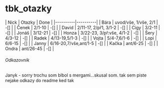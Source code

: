  # tbk_otazky

| Nick | Otazky | Done |
|----------|----------|
| Bára | uvod/vše, 1/vše, 2/1 | -[] |
| Čenek | 2/1-10 | -[] |
| David | 2/11-17, 2/př1, 3/1-2 | -[] |
| Cigy | 3/2-11 | -[] |
| Jonáš | 3/12-21 | -[] |
| Honza | 3/22-23, 3/př:vše, 4/1-2 | -[] |
| Šery | 4/3-12 | -[] |
| Radek | 4/13-19,5/1-3 | -[] |
| Vojta | 5/4-7,6/1-6 | -[] |
| Lopi | 6/6-15 | -[] |
| Janny | 6/16-20,7/vše,ant/1-5 | -[] |
| Kačka | ant/6-25 | -[] |
| Ondra | ant/26-45 | -[] |


###### Odkazovnik
Janyk - sorry trochu som blbol s mergami...skusal som. tak sem piste nejake odkazy do readme ked tak
